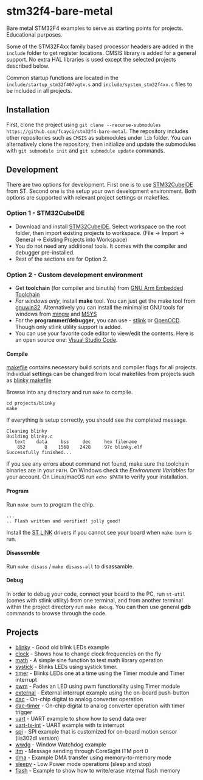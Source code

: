 # stm32f4-bare-metal

Bare metal STM32F4 examples to serve as starting points for projects. Educational purposes.

Some of the STM32F4xx family based processor headers are added in the `include` folder to get register locations. CMSIS library is added for a general support. No extra HAL libraries is used except the selected projects described below.

Common startup functions are located in the `include/startup_stm32f407vgtx.s` and `include/system_stm32f4xx.c` files to be included in all projects.

## Installation

First, clone the project using `git clone --recurse-submodules https://github.com/fcayci/stm32f4-bare-metal`. The repository includes other repositories such as `CMSIS` as submodules under `lib` folder. You can alternatively clone the repository, then initialize and update the submodules with `git submodule init` and `git submodule update` commands.

## Development

There are two options for development. First one is to use [STM32CubeIDE](https://www.st.com/en/development-tools/stm32cubeide.html) from ST. Second one is the setup your own development environment. Both options are supported with relevant project settings or makefiles.

### Option 1 - STM32CubeIDE

- Download and install [STM32CubeIDE](https://www.st.com/en/development-tools/stm32cubeide.html). Select workspace on the root folder, then import existing projects to workspace. (File -> Import -> General -> Existing Projects into Workspace)
- You do not need any additional tools. It comes with the compiler and debugger pre-installed.
- Rest of the sections are for Option 2.

### Option 2 - Custom development environment

- Get **toolchain** (for compiler and binutils) from [GNU Arm Embedded Toolchain](https://developer.arm.com/open-source/gnu-toolchain/gnu-rm/downloads)
- *For windows only*, install **make** tool. You can just get the make tool from [gnuwin32](http://gnuwin32.sourceforge.net/packages/make.htm). Alternatively you can install the minimalist GNU tools for windows from [mingw](https://mingw-w64.org/) and [MSYS](https://www.msys2.org/)
- For the **programmer/debugger**, you can use - [stlink](https://github.com/texane/stlink) or [OpenOCD](http://openocd.org/). Though only stlink utility support is added.
- You can use your favorite code editor to view/edit the contents. Here is an open source one: [Visual Studio Code](https://code.visualstudio.com/).

#### Compile

[makefile](projects/armf4.mk) contains necessary build scripts and compiler flags for all projects. Individual settings can be changed from local makefiles from projects such as [blinky makefile](projects/blinky/makefile)

Browse into any directory and run `make` to compile.

```
cd projects/blinky
make
```

If everything is setup correctly, you should see the completed message.
```
Cleaning blinky
Building blinky.c
   text    data     bss     dec     hex filename
    852	      8	   1568	   2428	    97c	blinky.elf
Successfully finished...
```

If you see any errors about command not found, make sure the toolchain binaries are in your `PATH`. On Windows check the *Environment Variables* for your account. On Linux/macOS run `echo $PATH` to verify your installation.

#### Program

Run `make burn` to program the chip.
```
...
.. Flash written and verified! jolly good!
```

Install the [ST LINK](https://www.st.com/en/development-tools/st-link-v2.html) drivers if you cannot see your board when `make burn` is run.

#### Disassemble

Run `make disass` / `make disass-all` to disassamble.

#### Debug

In order to debug your code, connect your board to the PC, run `st-util` (comes with stlink utility) from one terminal, and from another terminal within the project directory run `make debug`. You can then use general **gdb** commands to browse through the code.

## Projects

* [blinky](projects/blinky/) - Good old blink LEDs example
* [clock](projects/clock/) - Shows how to change clock frequencies on the fly
* [math](projects/math/) - A simple sine function to test math library operation
* [systick](projects/systick/) - Blinks LEDs using systick timer.
* [timer](projects/timer/) - Blinks LEDs one at a time using the Timer module and Timer interrupt
* [pwm](projects/pwm/) - Fades an LED using pwm functionality using Timer module
* [external](projects/external/) - External interrupt example using the on-board push-button
* [dac](projects/dac/) - On-chip digital to analog converter operation
* [dac-timer](projects/dac-timer/) - On-chip digital to analog converter operation with timer trigger
* [uart](projects/uart/) - UART example to show how to send data over
* [uart-tx-int](projects/uart-tx-int/) - UART example with tx interrupt
* [spi](projects/spi/) - SPI example that is customized for on-board motion sensor (lis302dl version)
* [wwdg](projects/wwdg/) - Window Watchdog example
* [itm](projects/itm/) - Message sending through CoreSight ITM port 0
* [dma](projects/dma/) - Example DMA transfer using memory-to-memory mode
* [sleepy](projects/sleepy/) - Low Power mode operations (sleep and stop)
* [flash](projects/flash/) - Example to show how to write/erase internal flash memory
